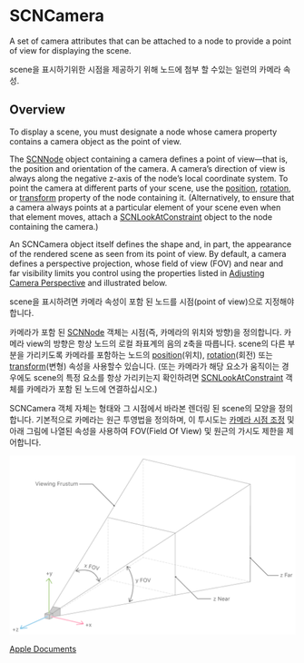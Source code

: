 # SCNCamera
A set of camera attributes that can be attached to a node to provide a point of view for displaying the scene.

scene을 표시하기위한 시점을 제공하기 위해 노드에 첨부 할 수있는 일련의 카메라 속성.

## Overview
To display a scene, you must designate a node whose camera property contains a camera object as the point of view.

The [SCNNode][1] object containing a camera defines a point of view—that is, the position and orientation of the camera. A camera’s direction of view is always along the negative z-axis of the node’s local coordinate system. To point the camera at different parts of your scene, use the [position][2], [rotation][3], or [transform][4] property of the node containing it. (Alternatively, to ensure that a camera always points at a particular element of your scene even when that element moves, attach a [SCNLookAtConstraint][5] object to the node containing the camera.)

An SCNCamera object itself defines the shape and, in part, the appearance of the rendered scene as seen from its point of view. By default, a camera defines a perspective projection, whose field of view (FOV) and near and far visibility limits you control using the properties listed in [Adjusting Camera Perspective][6] and illustrated below.

scene을 표시하려면 카메라 속성이 포함 된 노드를 시점(point of view)으로 지정해야 합니다.

카메라가 포함 된 [SCNNode][1] 객체는 시점(즉, 카메라의 위치와 방향)을 정의합니다. 카메라 view의 방향은 항상 노드의 로컬 좌표계의 음의 z축을 따릅니다. scene의 다른 부분을 가리키도록 카메라를 포함하는 노드의 [position][2](위치), [rotation][3](회전) 또는 [transform][4](변형) 속성을 사용할수 있습니다. (또는 카메라가 해당 요소가 움직이는 경우에도 scene의 특정 요소를 항상 가리키는지 확인하려면 [SCNLookAtConstraint][5] 객체를 카메라가 포함 된 노드에 연결하십시오.)

SCNCamera 객체 자체는 형태와 그 시점에서 바라본 렌더링 된 scene의 모양을 정의합니다. 기본적으로 카메라는 원근 투영법을 정의하며, 이 투시도는 [카메라 시점 조정][6] 및 아래 그림에 나열된 속성을 사용하여 FOV(Field Of View) 및 원근의 가시도 제한을 제어합니다.

<img src="/image/SCNCamera.png">


[Apple Documents][apple]




[1]: ./SCNNode.md
[2]: https://developer.apple.com/documentation/scenekit/scnnode/1408026-position
[3]: https://developer.apple.com/documentation/scenekit/scnnode/1408034-rotation
[4]: https://developer.apple.com/documentation/scenekit/scnnode/1407964-transform
[5]: ./Constraints/SCNLookAtConstraint.md
[6]: https://developer.apple.com/documentation/scenekit/scncamera#1655112
[apple]: https://developer.apple.com/documentation/scenekit/scncamera?changes=_4
